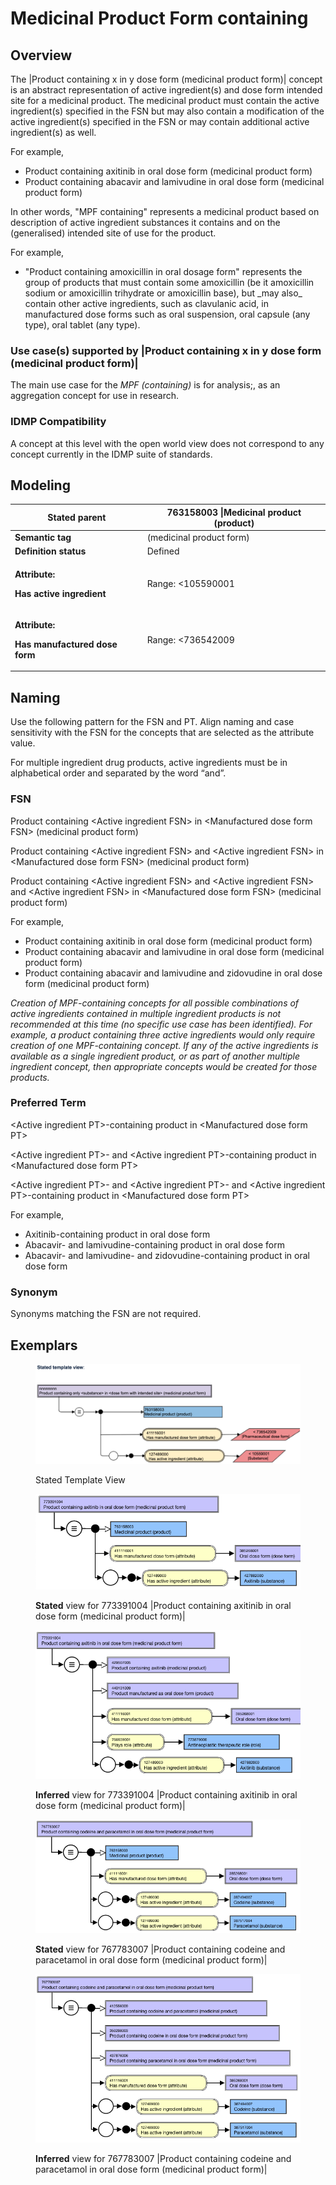 # Medicinal Product Form containing

## Overview

The |Product containing x in y dose form (medicinal product form)| concept is an abstract representation of active ingredient(s) and dose form intended site for a medicinal product. The medicinal product must contain the active ingredient(s) specified in the FSN but may also contain a modification of the active ingredient(s) specified in the FSN or may contain additional active ingredient(s) as well.

For example,

* Product containing axitinib in oral dose form (medicinal product form)
* Product containing abacavir and lamivudine in oral dose form (medicinal product form)

In other words, "MPF containing" represents a medicinal product based on description of active ingredient substances it contains and on the (generalised) intended site of use for the product.

For example,

* "Product containing amoxicillin in oral dosage form" represents the group of products that must contain some amoxicillin (be it amoxicillin sodium or amoxicillin trihydrate or amoxicillin base), but  \_may also\_ contain other active ingredients, such as clavulanic acid, in manufactured dose forms such as oral suspension, oral capsule (any type), oral tablet (any type).&#x20;

### Use case(s) supported by |Product containing x in y dose form (medicinal product form)|

The main use case for the _MPF (containing)_ is for analysis;, as an aggregation concept for use in research.

### IDMP Compatibility

A concept at this level with the open world view does not correspond to any concept currently in the IDMP suite of standards.

## Modeling

| **Stated parent**                                                                    | 763158003 \|Medicinal product (product)                                                                                                                                                                                                                                                                                                                                                                                                                                                                                                                                                                                                                                                                                                                                                                                                                                                                        |
| ------------------------------------------------------------------------------------ | -------------------------------------------------------------------------------------------------------------------------------------------------------------------------------------------------------------------------------------------------------------------------------------------------------------------------------------------------------------------------------------------------------------------------------------------------------------------------------------------------------------------------------------------------------------------------------------------------------------------------------------------------------------------------------------------------------------------------------------------------------------------------------------------------------------------------------------------------------------------------------------------------------------- |
| **Semantic tag**                                                                     | (medicinal product form)                                                                                                                                                                                                                                                                                                                                                                                                                                                                                                                                                                                                                                                                                                                                                                                                                                                                                       |
| **Definition status**                                                                | Defined                                                                                                                                                                                                                                                                                                                                                                                                                                                                                                                                                                                                                                                                                                                                                                                                                                                                                                        |
| <p><strong>Attribute:</strong></p><p><strong>Has active ingredient</strong></p>      | <p>Range: &#x3C;105590001 |Substance (substance)|, excluding concepts representing structural groupers, dispositions, or roles</p><p>Cardinality: 1..*</p><p>There is no technical limit on the number of Has active ingredient attributes that may be added to a concept; a practical limit may be imposed at a later date.</p><p>This attribute is grouped. </p>                                                                                                                                                                                                                                                                                                                                                                                                                                                                                                                                             |
| <p><strong>Attribute:</strong></p><p><strong>Has manufactured dose form</strong></p> | <p>Range: &#x3C;736542009 |Pharmaceutical dose form (dose form)</p><ul><li>Only descendants that are groupers representing intended site only (e.g. 385268001 |Oral dose form (dose form)|, 385287007 |Parenteral dose form (dose form)|)</li></ul><p>Cardinality: 1..1</p><p>Exceptions: </p><ul><li>385217004 |Conventional release gas for inhalation (dose form)| may be used as manufactured dose form for Medicinal product form concepts.</li><li>785898006 |Conventional release solution for irrigation (dose form)| does not have 736474004 |Has dose form intended site (attribute)| but can be used as a target for manufactured dose form for Medicinal product form concepts.</li></ul><p>Notes</p><ul><li>This attribute describes a grouping dose form concept for the medicinal product, where the grouping is the intended site for administration of the dose form of the product</li></ul> |

## Naming

Use the following pattern for the FSN and PT. Align naming and case sensitivity with the FSN for the concepts that are selected as the attribute value.

For multiple ingredient drug products, active ingredients must be in alphabetical order and separated by the word “and”.

### FSN

Product containing \<Active ingredient FSN> in \<Manufactured dose form FSN> (medicinal product form)

Product containing \<Active ingredient FSN> and \<Active ingredient FSN> in \<Manufactured dose form FSN> (medicinal product form)

Product containing \<Active ingredient FSN> and \<Active ingredient FSN> and \<Active ingredient FSN> in \<Manufactured dose form FSN> (medicinal product form)

For example,

* Product containing axitinib in oral dose form (medicinal product form)
* Product containing abacavir and lamivudine in oral dose form (medicinal product form)
* Product containing abacavir and lamivudine and zidovudine in oral dose form (medicinal product form)

_Creation of MPF-containing concepts for all possible combinations of active ingredients contained in multiple ingredient products is not recommended at this time (no specific use case has been identified). For example, a product containing three active ingredients would only require creation of one MPF-containing concept. If any of the active ingredients is available as a single ingredient product, or as part of another multiple ingredient concept, then appropriate concepts would be created for those products._

### Preferred Term

\<Active ingredient PT>-containing product in \<Manufactured dose form PT>

\<Active ingredient PT>- and \<Active ingredient PT>-containing product in \<Manufactured dose form PT>

\<Active ingredient PT>- and \<Active ingredient PT>- and \<Active ingredient PT>-containing product in \<Manufactured dose form PT>

For example,

* Axitinib-containing product in oral dose form
* Abacavir- and lamivudine-containing product in oral dose form
* Abacavir- and lamivudine- and zidovudine-containing product in oral dose form

### Synonym

Synonyms matching the FSN are not required.

## Exemplars

<figure><img src="../../../../../../../.gitbook/assets/image (20) (1).png" alt=""><figcaption><p>Stated Template View</p></figcaption></figure>

<figure><img src="../../../../../../../.gitbook/assets/image (22) (1).png" alt=""><figcaption><p><strong>Stated</strong> view for 773391004 |Product containing axitinib in oral dose form (medicinal product form)|</p></figcaption></figure>

<figure><img src="../../../../../../../.gitbook/assets/image (23) (1).png" alt=""><figcaption><p><strong>Inferred</strong> view for 773391004 |Product containing axitinib in oral dose form (medicinal product form)|</p></figcaption></figure>

<figure><img src="../../../../../../../.gitbook/assets/image (24) (1).png" alt=""><figcaption><p><strong>Stated</strong> view for 767783007 |Product containing codeine and paracetamol in oral dose form (medicinal product form)|</p></figcaption></figure>

<figure><img src="../../../../../../../.gitbook/assets/image (25) (1).png" alt=""><figcaption><p><strong>Inferred</strong> view for 767783007 |Product containing codeine and paracetamol in oral dose form (medicinal product form)|</p></figcaption></figure>

<figure><img src="../../../../../../../authoring/pharmaceutical-and-biologic-product/images/174690705.png" alt=""><figcaption></figcaption></figure>
